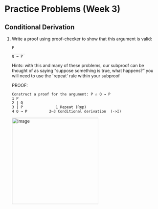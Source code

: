 # Practice Problems (Week 3)

## Conditional Derivation

1. Write a proof using proof-checker to show that this argument is valid:
   ```
   P
   ______
   Q → P
   ```
   Hints: with this and many of these problems, our subproof can be thought of as saying “suppose something is true, what happens?”
          you will need to use the 'repeat' rule within your subproof

   PROOF:
   ```
   Construct a proof for the argument: P ∴ Q → P
   1 P
   2 | Q
   3 | P	           1 Repeat (Rep)
   4 Q → P	        2–3 Conditional derivation	(->I)
   
   ``` 
   <img width="282" alt="image" src="https://github.com/Jamham1020/final-projects/assets/64275401/4ad1a363-5611-4d7b-8b91-8f72bbf4ddf8">
  
